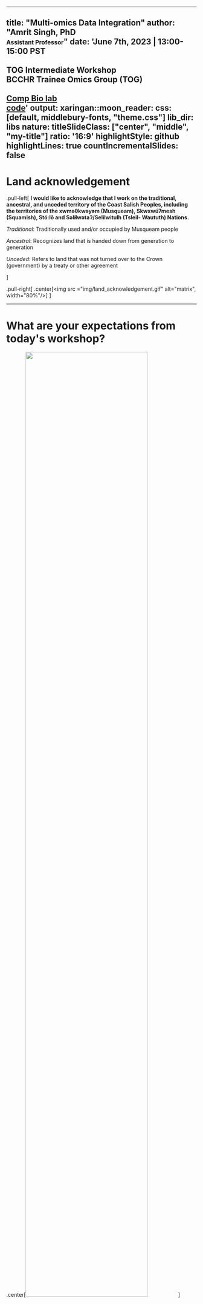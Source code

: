 
---
title: "Multi-omics Data Integration"
author: "Amrit Singh, PhD<br><span style = 'font-size: 75%;'>Assistant Professor</span>"
date: 'June 7th, 2023 | 13:00-15:00 PST<br><br>TOG Intermediate Workshop <br> BCCHR Trainee Omics Group (TOG) <br> <br> [Comp Bio lab](https://cbl-hli.med.ubc.ca/)<br> [code](https://github.com/singha53/tog_workshop)'
output:
  xaringan::moon_reader:
    css: [default, middlebury-fonts, "theme.css"]
    lib_dir: libs
    nature:
      titleSlideClass: ["center", "middle", "my-title"]
      ratio: '16:9'
      highlightStyle: github
      highlightLines: true
      countIncrementalSlides: false
---



# Land acknowledgement

.pull-left[
**I would like to acknowledge that I work on the traditional, ancestral, and unceded territory of the Coast Salish Peoples, including the territories of the xwməθkwəy̓əm (Musqueam), Skwxwú7mesh (Squamish), Stó:lō and Səl̓ílwətaʔ/Selilwitulh (Tsleil- Waututh) Nations.**

*Traditional*: Traditionally used and/or occupied by Musqueam people

*Ancestral*: Recognizes land that is handed down from generation to generation

*Unceded*: Refers to land that was not turned over to the Crown (government) by a treaty or other agreement

]

.pull-right[
.center[<img src ="img/land_acknowledgement.gif" alt="matrix", width="80%"/>]
]

---

# What are your expectations from today's workshop?

.center[<img src ="img/slido.png" width="80%"/>]

---

class: middle

# Learning outcomes

By the end of this lecture you will be able to:

### 1. Describe what the *mixOmics* R-library can do.
### 2. Describe when to use which method and for what purpose (exploration, classification, integration).
### 3. Analyze data using mixOmics for various purposes (exploration, classification, integration)

---

# High-dimensional data

- n <<< p (number of observations is much smaller than the number variables)
- data is highly correlated


.pull-left-sm[
## univariate

```
##         p_1
## 1  -0.49500
## 2   2.13000
## 3  -0.40000
## 4   0.23100
## 5   0.13700
## 6   1.53000
## 7  -1.50000
## 8  -0.00716
## 9   1.85000
## 10  0.51800
```
]

.pull-right-lrg[
## multivariate

```
##        p_1     p_2    p_3     p_4    p_5    p_6     p_7     p_8     p_9   p_10
## 1   0.1550 -2.1100 -0.320 -1.0900 -1.040 -0.580 -1.1500  1.5100 -0.8270 -0.202
## 2   0.2540 -0.6970 -0.148  0.3460 -1.750 -1.080 -0.5590  1.1000 -0.6950  0.177
## 3   0.6370 -0.5300 -0.876  0.0727  1.530 -1.530  0.7630 -1.6300 -0.6950 -0.532
## 4  -0.8530  1.7800 -0.242 -1.1400  0.477  1.710 -0.5640 -1.0600  0.0594 -0.566
## 5   0.0749  0.1770 -1.630 -0.4810  0.659  0.561 -0.8400  1.1300  0.2970 -0.785
## 6  -1.8100 -0.0823  0.279 -0.9110  0.722  1.900 -0.3170  0.5820 -0.0826  0.286
## 7   0.4620 -0.7070 -0.104  1.4700  0.244 -0.687  0.0971 -0.6460  0.2820 -1.210
## 8  -0.2200  1.0000  2.310  1.3200 -0.246 -0.375  0.9110  0.2210 -0.1190  1.640
## 9  -0.6250 -0.1370 -2.540  0.0416 -0.182  0.603  0.7160  1.8000 -2.4200  0.444
## 10 -0.2250 -1.2900  0.260 -0.8460 -0.791 -0.320  0.7870 -0.0966 -0.3240  1.260
```

.center[<img src ="img/matrix.png" alt="matrix", width="40%"/>]
]

---

# What can you do with high-dimensional data?

.pull-left[

### Unsupervised (clustering)
.center[<img src ="img/kmeans.gif" alt="kmeans", width="80%"/>]
[Chire 2017](https://commons.wikimedia.org/wiki/File:K-means_convergence.gif)
]

.pull-right[

### Supervised (regression/classification)
.center[<img src ="img/decision_boundary.gif" alt="decision_boundary", width="80%"/>]
[Tensorflow playground](https://playground.tensorflow.org/)
]

---

# mixOmics

- initiative started and maintained by Prof Kim-Anh Lê Cao
- R-library with 19 methods for high-dimensional data (exploratory analyses, classification, regression, data integration, meta-analysis)
.center[<img src ="img/mixOmics.png" alt="decision_boundary", width="80%"/>]

---

# What does mixOmics offer? methods...


.center[<img src ="img/mixOmics_methods.png" alt="mixOmics methods", width="100%"/>]
[mixOmics.org](http://mixomics.org/) | *variable selection

---

# What does mixOmics offer? when to use these methods...


.center[<img src ="img/mixOmics_when_to_use_methods.png" alt="when to use mixOmics methods", width="75%"/>]
[Selecting your method](http://mixomics.org/methods/selecting-your-method/)


---

# What does mixOmics offer? graphics...


.center[<img src ="img/mixOmics_viz.png" alt="mixOmics visualizations", width="100%"/>]
[mixOmics.org](http://mixomics.org/)

---

# Getting started with mixOmics

1. Download [R](https://cran.r-project.org/mirrors.html)
2. Download [RStudio](https://posit.co/download/rstudio-desktop/)
3. install [mixOmics](https://www.bioconductor.org/packages/release/bioc/html/mixOmics.html)

## install mixOmics


```r
if (!require("BiocManager", quietly = TRUE))
    install.packages("BiocManager")

BiocManager::install("mixOmics")
```

## load vignette


```r
openVignette("mixOmics")
```

---

# Dataset used in this talk

## Breast Cancer multi omics data from TCGA

This data set is a small subset of the full data set from The Cancer Genome Atlas that can be analysed with the DIABLO framework. It contains the expression or abundance of three matching omics data sets: mRNA, miRNA and proteomics for 150 breast cancer samples (Basal, Her2, Luminal A) in the training set, and 70 samples in the test set. The test set is missing the proteomics data set.

.pull-left[

```r
library(mixOmics)
data(breast.TCGA)
lapply(breast.TCGA$data.train, dim)
```

```
## $mirna
## [1] 150 184
## 
## $mrna
## [1] 150 200
## 
## $protein
## [1] 150 142
## 
## $subtype
## NULL
```
]

.pull-right[
## breast cancer subtypes

```r
addmargins(table(breast.TCGA$data.train$subtype))
```

```
## 
## Basal  Her2  LumA   Sum 
##    45    30    75   150
```

]

---


# Analysis plan

| Analysis      | Methods | Functions     | 
| -----------       |    -----------   |          ----------- | 
| Exploratory data analysis    | PCA       |  pca() <br> plotIndiv()   | 
| | | | 
| Discriminant analysis   | sPLSDA        | splsda() <br> tune(), perf() <br> plotIndiv(), plotVar()      |
| | | | 
| Data integration analysis   | DIABLO        | block.splsda() <br> tune(), perf() <br> plotDiablo(), circosPlot()  |

---

# Exploratory data analysis using PCA


```r
J <- length(breast.TCGA$data.train)-1
pcs <- lapply(breast.TCGA$data.train[1:J], pca)

mapply(function(pca, dataset){
  plotIndiv(pca, 
            title=dataset, 
            group=breast.TCGA$data.train$subtype, 
            style="graphics",
            legend=TRUE)
}, pca=pcs, dataset=names(breast.TCGA$data.train)[1:J])
```

<img src="figure/unnamed-chunk-8-1.png" alt="plot of chunk unnamed-chunk-8" width="300px" /><img src="figure/unnamed-chunk-8-2.png" alt="plot of chunk unnamed-chunk-8" width="300px" /><img src="figure/unnamed-chunk-8-3.png" alt="plot of chunk unnamed-chunk-8" width="300px" />

```
##            mirna         mrna          protein      
## df         data.frame,10 data.frame,10 data.frame,10
## df.ellipse NULL          NULL          NULL         
## graph      NULL          NULL          NULL
```

---

# Discriminant analysis using sPLSDA

- based on the eda it seems **mrna** is better at separating classes than **mirna**, lets test this.
- this may or may not be true since we peeked at the data (need to test model with another dataset)

.pull-left[
- mrna


```r
mrna_model <- splsda(X = breast.TCGA$data.train$mrna,
                      Y = breast.TCGA$data.train$subtype,
                      keepX = c(5, 5),
                      ncomp = 2)
mrna_perf <- perf(mrna_model, validation = "Mfold", folds = 5, nrepeat = 5)
mrna_perf$error.rate
```

```
## $overall
##        max.dist centroids.dist mahalanobis.dist
## comp1 0.2173333          0.168        0.1680000
## comp2 0.0920000          0.104        0.1306667
## 
## $BER
##        max.dist centroids.dist mahalanobis.dist
## comp1 0.3478519      0.1865185        0.1865185
## comp2 0.1202963      0.1179259        0.1447407
```
]

.pull-right[
- mirna


```r
mirna_model <- splsda(X = breast.TCGA$data.train$mirna,
                      Y = breast.TCGA$data.train$subtype,
                      keepX = c(5, 5),
                      ncomp = 2)
mirna_perf <- perf(mirna_model, validation = "Mfold", folds = 5, nrepeat = 5)
mirna_perf$error.rate
```

```
## $overall
##        max.dist centroids.dist mahalanobis.dist
## comp1 0.2573333          0.308            0.308
## comp2 0.2133333          0.232            0.208
## 
## $BER
##        max.dist centroids.dist mahalanobis.dist
## comp1 0.3822222      0.3262222        0.3262222
## comp2 0.2952593      0.2557037        0.2522963
```
]

---

## Find optimal models

.pull-left[

- mrna


```r
tune_mrna = tune(method = "splsda", X = breast.TCGA$data.train$mrna, 
                 Y=breast.TCGA$data.train$subtype, ncomp=3, nrepeat=5,
                 test.keepX = c(5, 10, 15, 30, 100, 200), folds=5, dist="max.dist", 
                 progressBar = FALSE)

plot(tune_mrna)
```

<img src="figure/unnamed-chunk-11-1.png" alt="plot of chunk unnamed-chunk-11" width="300px" />
]

.pull-right[

- mirna


```r
tune_mirna = tune(method = "splsda", X = breast.TCGA$data.train$mirna, 
                 Y=breast.TCGA$data.train$subtype, ncomp=3, nrepeat=5,
                 test.keepX = c(5, 10, 15, 30, 100, 200), folds=5, dist="max.dist", 
                 progressBar = FALSE)

plot(tune_mirna)
```

<img src="figure/unnamed-chunk-12-1.png" alt="plot of chunk unnamed-chunk-12" width="300px" />
]

---

## Test sPLSDA models using data from other observations (patients)

.pull-left[

- mrna


```r
mrna_model <- splsda(X = breast.TCGA$data.train$mrna,
                      Y = breast.TCGA$data.train$subtype,
                      keepX = rep(5, 3),
                      ncomp = 3)
mrna_pred <- predict(mrna_model, newdata = breast.TCGA$data.test$mrna)

plotIndiv(mrna_model, comp = 1:2, rep.space = "X-variate", style="graphics", ind.names=FALSE, ellipse = TRUE, cex=0, title=paste0("mrna, BER=", calc_err(mrna_pred, breast.TCGA$data.test$subtype)))
points(mrna_pred$variates[, 1], mrna_pred$variates[, 2], pch = 19, cex = 1.2, col=mixOmics::color.mixo(as.numeric(breast.TCGA$data.test$subtype)))
```

<img src="figure/unnamed-chunk-13-1.png" alt="plot of chunk unnamed-chunk-13" width="250px" />
]

.pull-right[

- mirna


```r
mirna_model <- splsda(X = breast.TCGA$data.train$mirna,
                      Y = breast.TCGA$data.train$subtype,
                      keepX = rep(5, 3),
                      ncomp = 3)
mirna_pred <- predict(mirna_model, newdata = breast.TCGA$data.test$mirna)

plotIndiv(mirna_model, comp = 1:2, rep.space = "X-variate", style="graphics", ind.names=FALSE, ellipse = TRUE, cex=0, title=paste0("mIrna, BER=", calc_err(mirna_pred, breast.TCGA$data.test$subtype)))
points(mirna_pred$variates[, 1], mirna_pred$variates[, 2], pch = 19, cex = 1.2, col=mixOmics::color.mixo(as.numeric(breast.TCGA$data.test$subtype)))
```

<img src="figure/unnamed-chunk-14-1.png" alt="plot of chunk unnamed-chunk-14" width="250px" />
]

---

# Variables in mrna model

.pull-left[


```r
rbind(selectVar(mrna_model, comp=1)$value,
      selectVar(mrna_model, comp=2)$value,
      selectVar(mrna_model, comp=3)$value)
```

```
##            value.var
## ZNF552   -0.75801237
## KDM4B    -0.58296361
## PREX1    -0.20979766
## LRIG1    -0.17185790
## CCNA2     0.10963799
## CDK18     0.69045321
## TP53INP2 -0.68042479
## NDRG2     0.22678162
## STAT5A    0.07254351
## TRIM45    0.06003335
## JAM3      0.72727214
## E2F1     -0.53439117
## FRMD6     0.33920140
## ASF1B    -0.23142418
## HTRA1     0.12994836
```
]

.pull-right[

```r
cim(mrna_model, 
    row.sideColors = mixOmics::color.mixo(as.numeric(breast.TCGA$data.train$subtype)))
```

<img src="figure/unnamed-chunk-16-1.png" alt="plot of chunk unnamed-chunk-16" width="400px" />
]

---

## Data integration using DIABLO

.pull-left[

### Design matters!


```r
data = list(mrna = breast.TCGA$data.train$mrna, mirna = breast.TCGA$data.train$mirna,
            protein = breast.TCGA$data.train$protein)
# set up a full design where every block is connected
# could also consider other weights, see our mixOmics manuscript
design = matrix(1, ncol = length(data), nrow = length(data),
                dimnames = list(names(data), names(data)))
diag(design) =  0
design
```

```
##         mrna mirna protein
## mrna       0     1       1
## mirna      1     0       1
## protein    1     1       0
```
]


.pull-right[

```r
# set number of component per data set
ncomp = 3
test.keepX = list(mrna = c(10, 30), mirna = c(15, 25), protein = c(4, 8))

## setup cluster - use SnowParam() on Widnows
BPPARAM <- BiocParallel::MulticoreParam(workers = parallel::detectCores()-1)
tune <- tune.block.splsda(
    X = data,
    Y = breast.TCGA$data.train$subtype,
    ncomp = ncomp,
    test.keepX = test.keepX,
    design = design,
    nrepeat = 2, 
    BPPARAM = BPPARAM
)
```

```
## Design matrix has changed to include Y; each block will be
##             linked to Y.
```

```
## 
## You have provided a sequence of keepX of length: 2 for block mrna and 2 for block mirna and 2 for block protein.
## This results in 8 models being fitted for each component and each nrepeat, this may take some time to run, be patient!
```

]

[Bioinformatics. 2019 Sep 1;35(17):3055-3062.](https://pubmed.ncbi.nlm.nih.gov/30657866/)


---

## Finding the optimal DIABLO model

.pull-left[

```r
plot(tune)
```

<img src="figure/unnamed-chunk-19-1.png" alt="plot of chunk unnamed-chunk-19" width="400px" />

]

.pull-right[

```r
tune$choice.keepX
```

```
## $mrna
## [1] 10 30 10
## 
## $mirna
## [1] 15 25 15
## 
## $protein
## [1] 4 4 4
```

]

---

## DIABLO model

.pull-left[

```r
ncomp = length(tune$choice.keepX$mrna)

diablo <- block.splsda(X = breast.TCGA$data.train[1:3], 
                       Y = breast.TCGA$data.train$subtype, 
                       keepX=tune$choice.keepX,
                       ncomp = ncomp)
```
]

.pull-right[
![plot of chunk unnamed-chunk-22](figure/unnamed-chunk-22-1.png)
]

---

## DIABLO: Sample and variable plots

.pull-left[

```r
plotIndiv(diablo) 
```

<img src="figure/unnamed-chunk-23-1.png" alt="plot of chunk unnamed-chunk-23" width="80%" />
]

.pull-right[

```r
plotVar(diablo, var.names = c(TRUE, TRUE, TRUE),
        legend=TRUE, pch=c(16,16,1))
```

<img src="figure/unnamed-chunk-24-1.png" alt="plot of chunk unnamed-chunk-24" width="80%" />
]

---

## DIABLO

.pull-left[

```r
cimDiablo(diablo, color.blocks = c('darkorchid', 'brown1', 'lightgreen'), 
          comp = 1, margin=c(8,20), legend.position = "right")
```

```
## 
## trimming values to [-3, 3] range for cim visualisation. See 'trim' arg in ?cimDiablo
```

<img src="figure/unnamed-chunk-25-1.png" alt="plot of chunk unnamed-chunk-25" width="80%" />
]

.pull-right[

```r
network(diablo, blocks = c(1,2,3),
        color.node = c('darkorchid', 'brown1', 'lightgreen'), 
        cutoff = 0.75)
```

]

---

.center[<img src ="img/book_chapter.png" alt="Book chapter", width="100%"/>]
[Singh A et al., Handbook of Biomarkers and Precision Medicine CRC Press 2019:596](https://www.taylorfrancis.com/books/edit/10.1201/9780429202872/handbook-biomarkers-precision-medicine-claudio-carini-mark-fidock-alain-van-gool)

---

class: middle, center
background-image: url(img/website_bkg.png)
background-size: cover

# THANK YOU!

April 13th, 2023 | 11:45-12:35 EST<br><br> [Comp Bio lab](https://cbl-hli.med.ubc.ca/)<br> [code](https://github.com/singha53/UF_course_lecture)<br>
[Survey](https://ubc.ca1.qualtrics.com/jfe/form/SV_5bhbXGfN4R58nky)

